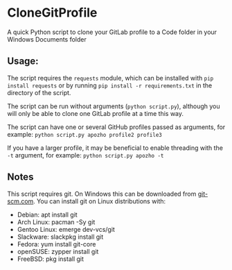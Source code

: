 # CloneGitProfile

A quick Python script to clone your GitLab profile to a Code folder in your Windows Documents folder

## Usage:
The script requires the ``requests`` module, which can be installed with ``pip install requests`` or by running ``pip install -r requirements.txt`` in the directory of the script.

The script can be run without arguments (``python script.py``), although you will only be able to clone one GitLab profile at a time this way.

The script can have one or several GitHub profiles passed as arguments, for example: ``python script.py apozho profile2 profile3``

If you have a larger profile, it may be beneficial to enable threading with the ``-t`` argument, for example: ``python script.py apozho -t``

## Notes
This script requires git. On Windows this can be downloaded from [git-scm.com](https://git-scm.com/download/win). You can install git on Linux distributions with:

* Debian: apt install git
* Arch Linux: pacman -Sy git
* Gentoo Linux: emerge dev-vcs/git
* Slackware: slackpkg install git
* Fedora: yum install git-core
* openSUSE: zypper install git
* FreeBSD: pkg install git

